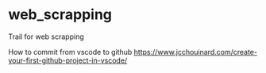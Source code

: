# web_scrapping
Trail for web scrapping

How to commit from vscode to github
https://www.jcchouinard.com/create-your-first-github-project-in-vscode/

